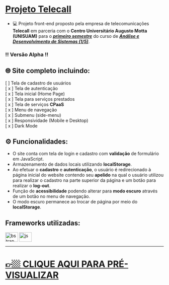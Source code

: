 # <a href="https://telecall.com.br/" target="_blank">Projeto Telecall</a>

- 💻 Projeto front-end proposto pela empresa de telecomunicações **Telecall** em parceria com o **Centro Universitário Augusto Motta (UNISUAM)** para o <ins>__*primeiro semestre*__</ins> do curso de <ins>__*Análise e Desenvolvimento de Sistemas (1/5)*__</ins>.


### ‼️ Versão Alpha ‼️

## 🌐 Site completo incluindo:

[  ] Tela de cadastro de usuários<br>
[ x ] Tela de autenticação<br>
[ x ] Tela inicial (Home Page)<br>
[ x ] Tela para serviços prestados<br>
[ x ] Tela de serviços **CPaaS**<br>
[ x ] Menu de navegação<br>
[ x ] Submenu (side-menu)<br>
[ x ] Responsividade (Mobile e Desktop)<br>
[ x ] Dark Mode<br>

## ⚙️ Funcionalidades:

- O site conta com tela de login e cadastro com **validação** de formulário em JavaScript.
- Armazenamento de dados locais utilizando **localStorage**.
- Ao efetuar o **cadastro** e **autenticação**, o usuário é redirecionado à página inicial do website contendo seu **apelido** na qual o usuário utilizou para realizar o cadastro na parte superior da página e um botão para realizar o **log-out**.
- Função de **acessibilidade** podendo alterar para **modo escuro** através de um botão no menu de navegação.
- O modo escuro permanece ao trocar de página por meio do **localStorage**.

## Frameworks utilizadas:
<div style="display: inline_block">
  <img align="center" alt="bstrap" height="30" width="40" src="https://cdn.jsdelivr.net/gh/devicons/devicon/icons/bootstrap/bootstrap-original.svg">
  <img align="center" alt="js" height="30" width="40" src="https://cdn.jsdelivr.net/gh/devicons/devicon/icons/jquery/jquery-original.svg">
</div>


* * *


# <a href="https://gsalustrianosouza.github.io/Projeto-Telecall/CPaaS.html" target="_blank">👉🏼 CLIQUE AQUI PARA PRÉ-VISUALIZAR</a>

          
